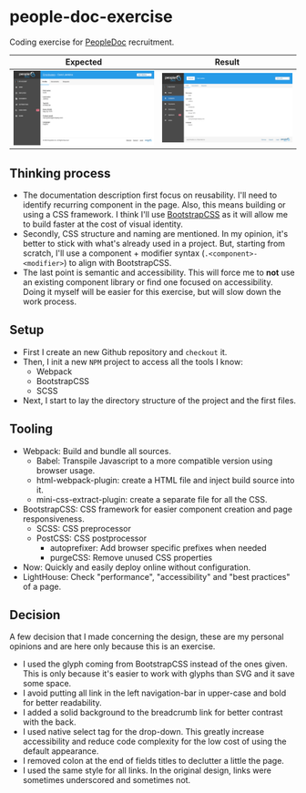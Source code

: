 # people-doc-exercise

Coding exercise for [PeopleDoc](https://www.people-doc.com/) recruitment.

| Expected | Result |
| --- | --- |
| ![Expected](./media/html-css-technical-exercise.png) | ![Result](./media/result.png) |

## Thinking process

 - The documentation description first focus on reusability. I'll need to identify recurring component in the page.
 Also, this means building or using a CSS framework. I think I'll use [BootstrapCSS](https://getbootstrap.com/) as it will allow me to build faster at the cost of visual identity.
 - Secondly, CSS structure and naming are mentioned. In my opinion, it's better to stick with what's already used in a project.
 But, starting from scratch, I'll use a component + modifier syntax (`.<component>-<modifier>`) to align with BootstrapCSS.
 - The last point is semantic and accessibility. This will force me to **not** use an existing component library or find one focused on accessibility.
 Doing it myself will be easier for this exercise, but will slow down the work process.


## Setup

 - First I create an new Github repository and `checkout` it.
 - Then, I init a new `NPM` project to access all the tools I know:
    - Webpack
    - BootstrapCSS
    - SCSS
 - Next, I start to lay the directory structure of the project and the first files.


## Tooling

 - Webpack: Build and bundle all sources.
    - Babel: Transpile Javascript to a more compatible version using browser usage.
    - html-webpack-plugin: create a HTML file and inject build source into it.
    - mini-css-extract-plugin: create a separate file for all the CSS.
 - BootstrapCSS: CSS framework for easier component creation and page responsiveness.
    - SCSS: CSS preprocessor
    - PostCSS: CSS postprocessor
        - autoprefixer: Add browser specific prefixes when needed
        - purgeCSS: Remove unused CSS properties
 - Now: Quickly and easily deploy online without configuration.
 - LightHouse: Check "performance", "accessibility" and "best practices" of a page.


## Decision

A few decision that I made concerning the design, these are my personal opinions and are here only because this is an exercise.

 - I used the glyph coming from BootstrapCSS instead of the ones given.
 This is only because it's easier to work with glyphs than SVG and it save some space.
 - I avoid putting all link in the left navigation-bar in upper-case and bold for better readability.
 - I added a solid background to the breadcrumb link for better contrast with the back.
 - I used native select tag for the drop-down.
 This greatly increase accessibility and reduce code complexity for the low cost of using the default appearance.
 - I removed colon at the end of fields titles to declutter a little the page.
 - I used the same style for all links. In the original design, links were sometimes underscored and sometimes not.

